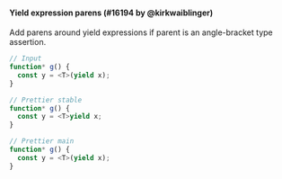 <!--

1. Choose a folder based on which language your PR is for.

   - For JavaScript, choose `javascript/` etc.
   - For TypeScript specific syntax, choose `typescript/`.
   - If your PR applies to multiple languages, such as TypeScript/Flow, choose one folder and mention which languages it applies to.

2. In your chosen folder, create a file with your PR number: `XXXX.md`. For example: `typescript/6728.md`.

3. Copy the content below and paste it in your new file.

4. Fill in a title, the PR number and your user name.

5. Optionally write a description. Many times it’s enough with just sample code.

6. Change ```jsx to your language. For example, ```yaml.

7. Change the `// Input` and `// Prettier` comments to the comment syntax of your language. For example, `# Input`.

8. Choose some nice input example code. Paste it along with the output before and after your PR.

-->

#### Yield expression parens (#16194 by @kirkwaiblinger)

Add parens around yield expressions if parent is an angle-bracket type assertion.

<!-- prettier-ignore -->
```ts
// Input
function* g() {
  const y = <T>(yield x);
}

// Prettier stable
function* g() {
  const y = <T>yield x;
}

// Prettier main
function* g() {
  const y = <T>(yield x);
}
```
